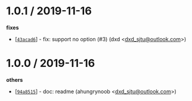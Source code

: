 
1.0.1 / 2019-11-16
==================

**fixes**
  * [[`43acad6`](http://github.com/ahungrynoob/showdown-toc/commit/43acad67d91c5d1dd5bced5d94f3fb99680d9eff)] - fix: support no option (#3) (dxd <<dxd_sjtu@outlook.com>>)

1.0.0 / 2019-11-16
==================

**others**
  * [[`94a8515`](http://github.com/ahungrynoob/showdown-toc/commit/94a8515a6d5e6f8d66225c457e7b4a7d0848964d)] - doc: readme (ahungrynoob <<dxd_sjtu@outlook.com>>)
